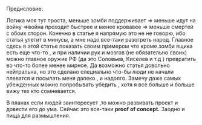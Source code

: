 
Предисловие: 




Логика моя тут проста, меньше зомби поддерживает => меньше идут на войну =>война проходит быстрее и менее кровавее =>  меньше смертей с обоих сторон. 
Конечно в статье я напрямую это не не говорю, ибо статья улетит в минусы, а мне надо все-таки разогреть народ. 
Главное сдесь в этой статье показать своим примером что кроме зомби ящика есть еще что-то , и при наличии рук и мозгов (не обязательно своих) можно главное оружие РФ  (да это Соловьев, Киселев и т.д ) превратить во что-то  более менее  мирное. 
Да возможно статья довольно нейтральна, но это сделано специально что-бы люди не начали плеватся и посылать меня далеко , и надолго. Замечу даже самых убежденных можно попробывать убедить , хотя я все больше и больше вижу тех кто сомневается.

В планах если людей заинтересует ,то можно развивать проект и довести его до ума.
Сейчас это все-таки **proof of concept.** Заодно и пища для размышления. 

